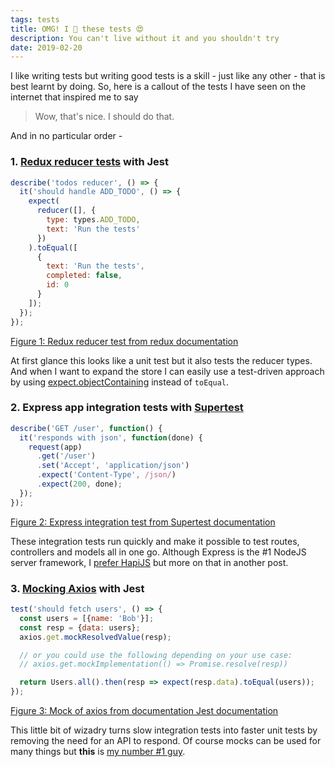 ```yaml
---
tags: tests
title: OMG! I 💓 these tests 😍
description: You can't live without it and you shouldn't try
date: 2019-02-20
---
```


I like writing tests but writing good tests is a skill - just like any other - that is best learnt by doing. So, here is a callout of the tests I have seen on the internet that inspired me to say

> Wow, that's nice. I should do that.

And in no particular order -

### 1. [Redux reducer tests](https://redux.js.org/recipes/writing-tests#example-2) with Jest

``` JavaScript
describe('todos reducer', () => {
  it('should handle ADD_TODO', () => {
    expect(
      reducer([], {
        type: types.ADD_TODO,
        text: 'Run the tests'
      })
    ).toEqual([
      {
        text: 'Run the tests',
        completed: false,
        id: 0
      }
    ]);
  });
});
```
[Figure 1: Redux reducer test from redux documentation](https://redux.js.org/recipes/writing-tests#example-2)

At first glance this looks like a unit test but it also tests the reducer types. And when I want to expand the store I can easily use a test-driven approach by using [expect.objectContaining](https://jestjs.io/docs/en/expect#expectobjectcontainingobject) instead of `toEqual`.

### 2. Express app integration tests with [Supertest](https://github.com/visionmedia/supertest)

``` JavaScript
describe('GET /user', function() {
  it('responds with json', function(done) {
    request(app)
      .get('/user')
      .set('Accept', 'application/json')
      .expect('Content-Type', /json/)
      .expect(200, done);
  });
});
```
[Figure 2: Express integration test from Supertest documentation](https://github.com/visionmedia/supertest)

These integration tests run quickly and make it possible to test routes, controllers and models all in one go. Although Express is the #1 NodeJS server framework, I [prefer HapiJS](https://hueniverse.com/why-you-should-consider-hapi-6163689bd7c2) but more on that in another post.

### 3. [Mocking Axios](https://jestjs.io/docs/en/mock-functions#mocking-modules) with Jest

```JavaScript
test('should fetch users', () => {
  const users = [{name: 'Bob'}];
  const resp = {data: users};
  axios.get.mockResolvedValue(resp);

  // or you could use the following depending on your use case:
  // axios.get.mockImplementation(() => Promise.resolve(resp))

  return Users.all().then(resp => expect(resp.data).toEqual(users));
});
```
[Figure 3: Mock of axios from documentation Jest documentation](https://jestjs.io/docs/en/mock-functions#mocking-modules)

This little bit of wizadry turns slow integration tests into faster unit tests by removing the need for an API to respond. Of course mocks can be used for many things but **this** is [my number #1 guy](https://www.youtube.com/watch?v=-VRwTiQWoXU).
